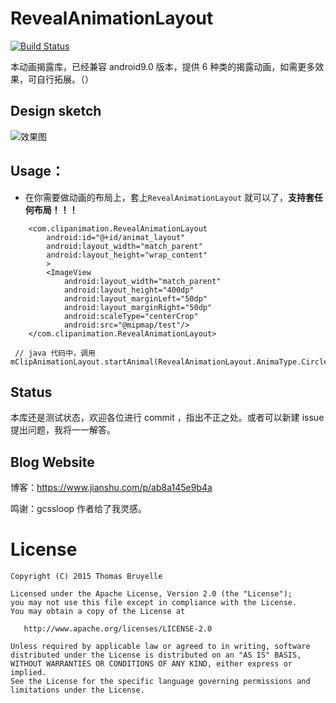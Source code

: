 

# RevealAnimationLayout
[![Build Status](https://api.travis-ci.org/tbruyelle/RxPermissions.svg?branch=master)](https://travis-ci.org/tbruyelle/RxPermissions)

本动画揭露库，已经兼容 android9.0 版本，提供 6 种类的揭露动画，如需更多效果，可自行拓展。（）


## Design sketch
![效果图](https://upload-images.jianshu.io/upload_images/2788235-6f59dfb29fc8aeb3.gif?imageMogr2/auto-orient/strip)



## Usage：
- 在你需要做动画的布局上，套上```RevealAnimationLayout``` 就可以了，**支持套任何布局！！！**

```
    <com.clipanimation.RevealAnimationLayout
        android:id="@+id/animat_layout"
        android:layout_width="match_parent"
        android:layout_height="wrap_content"
        >
        <ImageView
            android:layout_width="match_parent"
            android:layout_height="400dp"
            android:layout_marginLeft="50dp"
            android:layout_marginRight="50dp"
            android:scaleType="centerCrop"
            android:src="@mipmap/test"/>
    </com.clipanimation.RevealAnimationLayout>

 // java 代码中，调用
mClipAnimationLayout.startAnimal(RevealAnimationLayout.AnimaType.Circle);
```

## Status
本库还是测试状态，欢迎各位进行 commit ，指出不正之处。或者可以新建 issue 提出问题，我将一一解答。



## Blog Website
博客：https://www.jianshu.com/p/ab8a145e9b4a

鸣谢：gcssloop 作者给了我灵感。


# License

```
Copyright (C) 2015 Thomas Bruyelle

Licensed under the Apache License, Version 2.0 (the "License");
you may not use this file except in compliance with the License.
You may obtain a copy of the License at

   http://www.apache.org/licenses/LICENSE-2.0

Unless required by applicable law or agreed to in writing, software
distributed under the License is distributed on an "AS IS" BASIS,
WITHOUT WARRANTIES OR CONDITIONS OF ANY KIND, either express or implied.
See the License for the specific language governing permissions and
limitations under the License.
```



